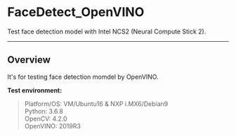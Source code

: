 # FaceDetect_OpenVINO

Test face detection model with Intel NCS2 (Neural Compute Stick 2).

---

## Overview

It's for testing face detection momdel by OpenVINO.

**Test environment:**

> Platform/OS: VM/Ubuntu16 & NXP i.MX6/Debian9 \
> Python: 3.6.8 \
> OpenCV: 4.2.0 \
> OpenVINO: 2019R3 
